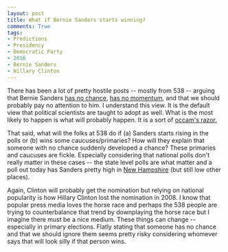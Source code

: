 ```yaml
---
layout: post
title: What if Bernie Sanders starts winning?
comments: True
tags: 
- Predictions
- Presidency
- Democratic Party
- 2016
- Bernie Sanders
- Hillary Clinton
---
```


There has been a lot of pretty hostile posts -- mostly from 538 -- arguing that Bernie Sanders [has no chance](http://fivethirtyeight.com/features/bernie-sanders-president-announcement-liberal-alternative-2016-democratic-primary/), [has no momentum](http://fivethirtyeight.com/datalab/dont-pay-attention-to-that-wisconsin-straw-poll/), and that we should probably pay no attention to him. I understand this view. It is the default view that political scientists are taught to adopt as well. What is the most likely to happen is what will probably happen. It is a sort of [occam's razor.](https://en.wikipedia.org/wiki/Occam's_razor)

That said, what will the folks at 538 do if (a) Sanders starts rising in the polls or (b) wins some caucuses/primaries? How will they explain that someone with no chance suddenly developed a chance? These primaries and caucuses are fickle. Especially considering that national polls don't really matter in these cases -- the state level polls are what matter and a poll out today has Sanders pretty high in [New Hampshire](http://morningconsult.com/2015/06/clinton-leads-in-early-states-but-sanders-popular-in-new-hampshire/) (but still low other places).

Again, Clinton will probably get the nomination but relying on national popularity is how Hillary Clinton lost the nomination in 2008. I know that popular press media loves the horse race and perhaps the 538 people are trying to counterbalance that trend by downplaying the horse race but I imagine there must be a nice medium. These things can change -- especially in primary elections. Flatly stating that someone has no chance and that we should ignore them seems pretty risky considering whomever says that will look silly if that person wins.
